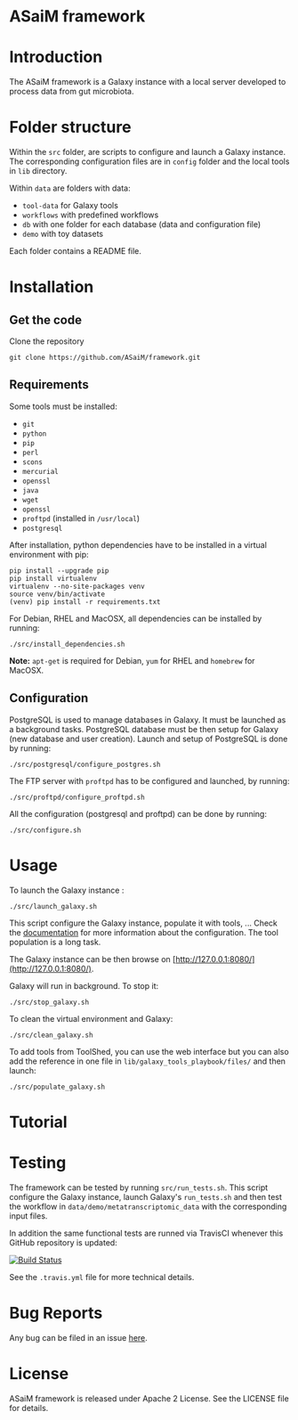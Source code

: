 ASaiM framework
===============

# Introduction

The ASaiM framework is a Galaxy instance with a local server developed to
process data from gut microbiota.

# Folder structure

Within the `src` folder, are scripts to configure and launch a Galaxy instance.
The corresponding configuration files are in `config` folder and the local tools
in `lib` directory.

Within `data` are folders with data:

- `tool-data` for Galaxy tools
- `workflows` with predefined workflows
- `db` with one folder for each database (data and configuration file)
- `demo` with toy datasets

Each folder contains a README file.

# Installation

## Get the code

Clone the repository

```
git clone https://github.com/ASaiM/framework.git
```

## Requirements

Some tools must be installed:

- `git`
- `python`
- `pip`
- `perl`
- `scons`
- `mercurial`
- `openssl`
- `java` 
- `wget`
- `openssl`
- `proftpd` (installed in `/usr/local`)
- `postgresql`

After installation, python dependencies have to be installed in a virtual environment
with pip:

```
pip install --upgrade pip
pip install virtualenv
virtualenv --no-site-packages venv
source venv/bin/activate
(venv) pip install -r requirements.txt
```

For Debian, RHEL and MacOSX, all dependencies can be installed by running:

```
./src/install_dependencies.sh
```

**Note:** `apt-get` is required for Debian, `yum` for RHEL and `homebrew` for MacOSX.

## Configuration

PostgreSQL is used to manage databases in Galaxy. It must be launched as a background 
tasks. PostgreSQL database must be then setup for Galaxy (new database and user creation).
Launch and setup of PostgreSQL is done by running:

```
./src/postgresql/configure_postgres.sh
```

The FTP server with `proftpd` has to be configured and launched, by running:

```
./src/proftpd/configure_proftpd.sh
```

All the configuration (postgresql and proftpd) can be done by running:

```
./src/configure.sh
```

# Usage

To launch the Galaxy instance :

```
./src/launch_galaxy.sh
```

This script configure the Galaxy instance, populate it with tools, ... Check the 
[documentation](http://asaim.readthedocs.org/en/latest/framework/use.html) for more 
information about the configuration. The tool population is a long task.

The Galaxy instance can be then browse on [http://127.0.0.1:8080/](http://127.0.0.1:8080/).

Galaxy will run in background. To stop it:

```
./src/stop_galaxy.sh
```

To clean the virtual environment and Galaxy:

```
./src/clean_galaxy.sh
```

To add tools from ToolShed, you can use the web interface but you can also add the
reference in one file in `lib/galaxy_tools_playbook/files/` and then launch:

```
./src/populate_galaxy.sh
```

# Tutorial

# Testing

The framework can be tested by running `src/run_tests.sh`. This script configure
 the Galaxy instance, launch Galaxy's `run_tests.sh` and then test the workflow 
in `data/demo/metatranscriptomic_data` with the corresponding input files. 

In addition the same functional tests are runned via TravisCI whenever this 
GitHub repository is updated:

[![Build Status](https://travis-ci.org/ASaiM/framework.svg)](https://travis-ci.org/ASaiM/framework)

See the `.travis.yml` file for more technical details.

# Bug Reports

Any bug can be filed in an issue [here](https://github.com/ASaiM/framework/issues).

# License

ASaiM framework is released under Apache 2 License. See the LICENSE file for details.
